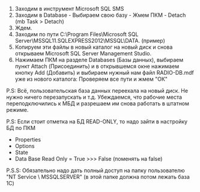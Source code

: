 1. Заходим в инструмент Microsoft SQL SMS
2. Заходим в Database - Выбираем свою базу - Жмем ПКМ - Detach (mb Task > Detach)
3. Ждем. 
4. Заходим по пути C:\Program Files\Microsoft SQL Server\MSSQL11.SQLEXPRESS2012\MSSQL\DATA. (пример)
5. Копируем эти файлы в новый каталог на новый диск и снова открываем Microsoft SQL Server Management Studio.
6. Нажимаем ПКМ на разделе Databases (Базы данных), выбираем пункт Attach (Присоединить) и в открывшемся окне нажимаем кнопку Add (Добавить) и выбираем нужный нам файл RADIO-DB.mdf уже из нового каталога:
Проверяем все пути и жмем "ОК"

P.S: Всё, пользовательская база данных переехала на новый диск. Не нужно ничего перезапускать и т.д. Убеждаемся, что рабочие места переподключились к МБД и разрешаем им снова работать в штатном режиме.

P.S: Если стоит отметка на БД READ-ONLY, то надо зайти в настройку БД по ПКМ 
- Properties
- Options
- State 
- Data Base Read Only = True >>> False (поменять на false)


P.S.S: Обязательно надо дать полный доступ на папку пользователю "NT Service \ MSSQLSERVER" (в этой папке должна потом лежать база 1С)